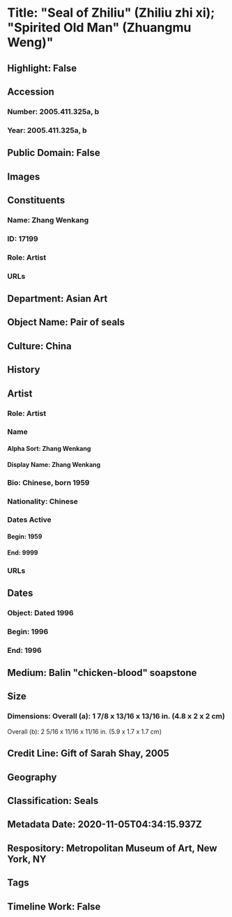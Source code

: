 # Title: "Seal of Zhiliu" (Zhiliu zhi xi); "Spirited Old Man" (Zhuangmu Weng)"
## Highlight: False
## Accession
### Number: 2005.411.325a, b
### Year: 2005.411.325a, b
## Public Domain: False
## Images
## Constituents
### Name: Zhang Wenkang
### ID: 17199
### Role: Artist
### URLs
## Department: Asian Art
## Object Name: Pair of seals
## Culture: China
## History
## Artist
### Role: Artist
### Name
#### Alpha Sort: Zhang Wenkang
#### Display Name: Zhang Wenkang
### Bio: Chinese, born 1959
### Nationality: Chinese
### Dates Active
#### Begin: 1959
#### End: 9999
### URLs
## Dates
### Object: Dated 1996
### Begin: 1996
### End: 1996
## Medium: Balin "chicken-blood" soapstone
## Size
### Dimensions: Overall (a): 1 7/8 x 13/16 x 13/16 in. (4.8 x 2 x 2 cm)
Overall (b): 2 5/16 x 11/16 x 11/16 in. (5.9 x 1.7 x 1.7 cm)
## Credit Line: Gift of Sarah Shay, 2005
## Geography
## Classification: Seals
## Metadata Date: 2020-11-05T04:34:15.937Z
## Respository: Metropolitan Museum of Art, New York, NY
## Tags
## Timeline Work: False